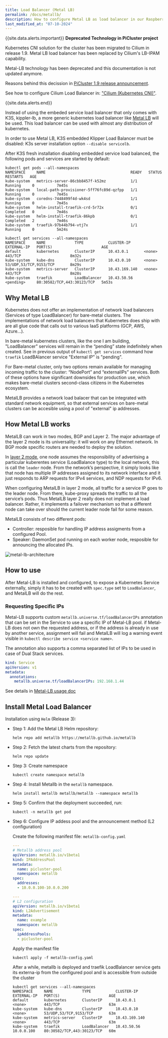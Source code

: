```yaml
---
title: Load Balancer (Metal LB)
permalink: /docs/metallb/
description: How to configure Metal LB as load balancer in our Raspberry Pi Kubernetes cluster. How to disable default K3s load balancer and configure Metal LB.
last_modified_at: "07-10-2024"
---
```




{{site.data.alerts.important}} **Deprecated Technology in PiCluster project**

Kubernetes CNI solution for the cluster has been migrated to Cilium in release 1.9. Metal LB load balancer has been replaced by Cilium's LB-IPAM capability.

Metal-LB technology has been deprecated and this documentation is not updated anymore.

Reasons behind this decission in [PiCluster 1.9 release announcement](/blog/2024/10/07/announcing-release-1.9/).

See how to configure Cilium Load Balancer in: ["Cilium (Kubernetes CNI)"](/docs/cilium/).

{{site.data.alerts.end}}

Instead of using the embeded service load balancer that only comes with K3S, kippler-lb, a more generic kubernetes load balancer like [Metal LB](https://metallb.universe.tf/) will be used. This load balancer can be used with almost any distribution of kubernetes.

In order to use Metal LB, K3S embedded Klipper Load Balancer must be disabled: K3s server installation  option `--disable servicelb`.

After K3S fresh installation disabling embedded service load balanced, the following pods and services are started by default:

```shell
kubectl get pods --all-namespaces
NAMESPACE     NAME                                      READY   STATUS      RESTARTS   AGE
kube-system   metrics-server-86cbb8457f-k52mz           1/1     Running     0          7m45s
kube-system   local-path-provisioner-5ff76fc89d-qzfpp   1/1     Running     0          7m45s
kube-system   coredns-7448499f4d-wk4sd                  1/1     Running     0          7m45s
kube-system   helm-install-traefik-crd-5r72x            0/1     Completed   0          7m46s
kube-system   helm-install-traefik-86kpb                0/1     Completed   2          7m46s
kube-system   traefik-97b44b794-vtj7x                   1/1     Running     0          5m24s

kubectl get services --all-namespaces
NAMESPACE     NAME             TYPE           CLUSTER-IP      EXTERNAL-IP   PORT(S)                      AGE
default       kubernetes       ClusterIP      10.43.0.1       <none>        443/TCP                      8m32s
kube-system   kube-dns         ClusterIP      10.43.0.10      <none>        53/UDP,53/TCP,9153/TCP       8m29s
kube-system   metrics-server   ClusterIP      10.43.169.140   <none>        443/TCP                      8m28s
kube-system   traefik          LoadBalancer   10.43.50.56     <pending>     80:30582/TCP,443:30123/TCP   5m53s
```

## Why Metal LB

Kubernetes does not offer an implementation of network load balancers (Services of type LoadBalancer) for bare-metal clusters. The implementations of network load balancers that Kubernetes does ship with are all glue code that calls out to various IaaS platforms (GCP, AWS, Azure…).

In bare-metal kubernetes clusters, like the one I am building, "LoadBalancer" services will remain in the “pending” state indefinitely when created. See in previous output of `kubectl get services` command how `traefik` LoadBAlancer service "External IP" is "pending".

For Bare-metal cluster, only two options remain available for managing incoming traffic to the cluster: “NodePort” and “externalIPs” services. Both of these options have significant downsides for production use, which makes bare-metal clusters second-class citizens in the Kubernetes ecosystem.

MetalLB provides a network load balacer that can be integrated with standard network equipment, so that external services on bare-metal clusters can be accesible using a pool of "external" ip addresses.

## How Metal LB works

MetalLB can work in two modes, BGP and Layer 2. The major advantage of the layer 2 mode is its universality: it will work on any Ethernet network. In BGP mode specific routers are needed to deploy the solution.

In [layer 2 mode](https://metallb.universe.tf/concepts/layer2/), one node assumes the responsibility of advertising a particular kuberentes service (LoadBalance type) to the local network, this is call the `leader` node. From the network’s perspective, it simply looks like that node has multiple IP addresses assigned to its network interface and it just responds to ARP requests for IPv4 services, and NDP requests for IPv6.

When configuring MetalLB in layer 2 mode, all traffic for a service IP goes to the leader node. From there, kube-proxy spreads the traffic to all the service’s pods. Thus MetalLB layer 2 really does not implement a load balancer. Rather, it implements a failover mechanism so that a different node can take over should the current leader node fail for some reason.

MetalLB consists of two different pods:

- Controller: resposible for handling IP address assigments from a configured Pool.
- Speaker: DaemonSet pod running on each worker node, resposible for announcing the allocated IPs.


![metal-lb-architecture](/assets/img/metallb_architecture.png)


## How to use

After Metal-LB is installed and configured, to expose a Kubernetes Service externally, simply it has to be created with `spec.type` set to `LoadBalancer`, and MetalLB will do the rest.

### Requesting Specific IPs

Metal-LB supports  custom `metallb.universe.tf/loadBalancerIPs` annotation that can be set in the Service to use a specific IP of Metal-LB pool.
if Metal-LB does not own the requested address, or if the address is already in use by another service, assignment will fail and MetalLB will log a warning event visible in `kubectl describe service <service name>`.

The annotation also supports a comma separated list of IPs to be used in case of Dual Stack services.

```yaml
kind: Service
apiVersion: v1
metadata:
  annotations:
    metallb.universe.tf/loadBalancerIPs: 192.168.1.44

```
See details in [Metal-LB usage doc](https://metallb.universe.tf/usage/)



## Install Metal Load Balancer


Installation using `Helm` (Release 3):

- Step 1: Add the Metal LB Helm repository:
  
    ```shell
    helm repo add metallb https://metallb.github.io/metallb
    ```

- Step 2: Fetch the latest charts from the repository:

    ```shell
    helm repo update
    ```

- Step 3: Create namespace

    ```shell
    kubectl create namespace metallb
    ```

- Step 4: Install Metallb in the `metallb` namespace.

    ```shell
    helm install metallb metallb/metallb --namespace metallb
    ```
  
  
- Step 5: Confirm that the deployment succeeded, run:

    ```shell
    kubectl -n metallb get pod
    ```

- Step 6: Configure IP addess pool and the announcement method (L2 configuration)

  Create the following manifest file: `metallb-config.yaml`
    ```yml
    ---
    # Metallb address pool
    apiVersion: metallb.io/v1beta1
    kind: IPAddressPool
    metadata:
      name: picluster-pool
      namespace: metallb
    spec:
      addresses:
      - 10.0.0.100-10.0.0.200

    ---
    # L2 configuration
    apiVersion: metallb.io/v1beta1
    kind: L2Advertisement
    metadata:
      name: example
      namespace: metallb
    spec:
      ipAddressPools:
      - picluster-pool

    ```
   
   Apply the manifest file

   ```shell
   kubectl apply -f metallb-config.yaml
   ```

    After a while, metallb is deployed and traefik LoadBalancer service gets its externa-ip from the configured pool and is accessible from outside the cluster

    ```shell
    kubectl get services --all-namespaces
    NAMESPACE     NAME             TYPE           CLUSTER-IP      EXTERNAL-IP   PORT(S)                      AGE
    default       kubernetes       ClusterIP      10.43.0.1       <none>        443/TCP                      63m
    kube-system   kube-dns         ClusterIP      10.43.0.10      <none>        53/UDP,53/TCP,9153/TCP       63m
    kube-system   metrics-server   ClusterIP      10.43.169.140   <none>        443/TCP                      63m
    kube-system   traefik          LoadBalancer   10.43.50.56     10.0.0.100    80:30582/TCP,443:30123/TCP   60m
    ```

